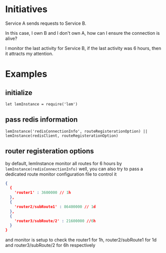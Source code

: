 # Initiatives
Service A sends requests to Service B.

In this case, I own B and I don't own A, how can I ensure the connection is alive?

I monitor the last activity for Service B, if the last activity was 6 hours, then it attracts my attention.

# Examples 

## initialize
`let lemInstance = require('lem')`

## pass redis information
`lemInstance('redisConnectionInfo', routeRegisterationOption) || lemInstance(redisClient, routeRegisterationOption)`

## router registeration options
by default, lemInstance monitor all routes for 6 hours by `lemInstance(redisConnectionInfo)`
well, you can also try to pass a dedicated route monitor configuration file to control it
```json
{
  {
    'router1' : 3600000 // 1h
  },
  {
    'router2/subRoute1' : 86400000 // 1d
  },
  {
    'router3/subRoute/2' : 21600000 //6h
  }
}
```
and monitor is setup to check the router1 for 1h, router2/subRoute1 for 1d and router3/subRoute/2 for 6h respectively
